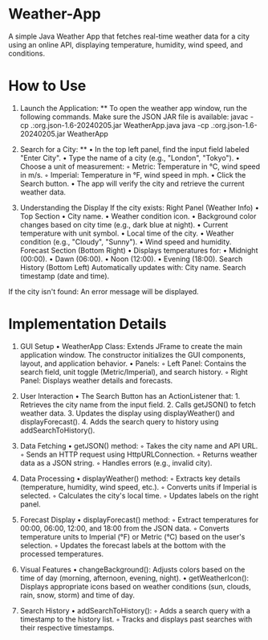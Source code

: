 # Weather-App
A simple Java Weather App that fetches real-time weather data for a city using an online API, displaying temperature, humidity, wind speed, and conditions.

# How to Use
1. Launch the Application: **
To open the weather app window, run the following commands. Make sure the JSON JAR file is available:
  javac -cp .:org.json-1.6-20240205.jar WeatherApp.java
  java -cp .:org.json-1.6-20240205.jar WeatherApp

 
3. Search for a City: **
    • In the top left panel, find the input field labeled "Enter City".
    • Type the name of a city (e.g., "London", "Tokyo").
    • Choose a unit of measurement:
        ◦ Metric: Temperature in °C, wind speed in m/s.
        ◦ Imperial: Temperature in °F, wind speed in mph.
    • Click the Search button.
    • The app will verify the city and retrieve the current weather data.

4. Understanding the Display
If the city exists:
Right Panel (Weather Info)
    • Top Section
    • City name.
    • Weather condition icon.
    • Background color changes based on city time (e.g., dark blue at night).
    • Current temperature with unit symbol.
    • Local time of the city.
    • Weather condition (e.g., "Cloudy", "Sunny").
    • Wind speed and humidity.
Forecast Section (Bottom Right)
    • Displays temperatures for:
    • Midnight (00:00).
    • Dawn (06:00).
    • Noon (12:00).
    • Evening (18:00).
Search History (Bottom Left)
Automatically updates with:
City name.
Search timestamp (date and time).

If the city isn't found:
An error message will be displayed.


# Implementation Details
1. GUI Setup
    • WeatherApp Class: Extends JFrame to create the main application window. The constructor initializes the GUI components, layout, and application behavior.
    • Panels:
        ◦ Left Panel: Contains the search field, unit toggle (Metric/Imperial), and search history.
        ◦ Right Panel: Displays weather details and forecasts.
2. User Interaction
    • The Search Button has an ActionListener that:
        1. Retrieves the city name from the input field.
        2. Calls getJSON() to fetch weather data.
        3. Updates the display using displayWeather() and displayForecast().
        4. Adds the search query to history using addSearchToHistory().

3. Data Fetching
    • getJSON() method:
        ◦ Takes the city name and API URL.
        ◦ Sends an HTTP request using HttpURLConnection.
        ◦ Returns weather data as a JSON string.
        ◦ Handles errors (e.g., invalid city).

4. Data Processing
    • displayWeather() method:
        ◦ Extracts key details (temperature, humidity, wind speed, etc.).
        ◦ Converts units if Imperial is selected.
        ◦ Calculates the city's local time.
        ◦ Updates labels on the right panel.

5. Forecast Display
    • displayForecast() method:
        ◦ Extract temperatures for 00:00, 06:00, 12:00, and 18:00 from the JSON data.
        ◦ Converts temperature units to Imperial (°F) or Metric (°C) based on the user's selection.
        ◦ Updates the forecast labels at the bottom with the processed temperatures.
6. Visual Features
    • changeBackground(): Adjusts colors based on the time of day (morning, afternoon, evening, night).
    • getWeatherIcon(): Displays appropriate icons based on weather conditions (sun, clouds, rain, snow, storm) and time of day.

7. Search History
    • addSearchToHistory():
        ◦ Adds a search query with a timestamp to the history list.
        ◦ Tracks and displays past searches with their respective timestamps.
